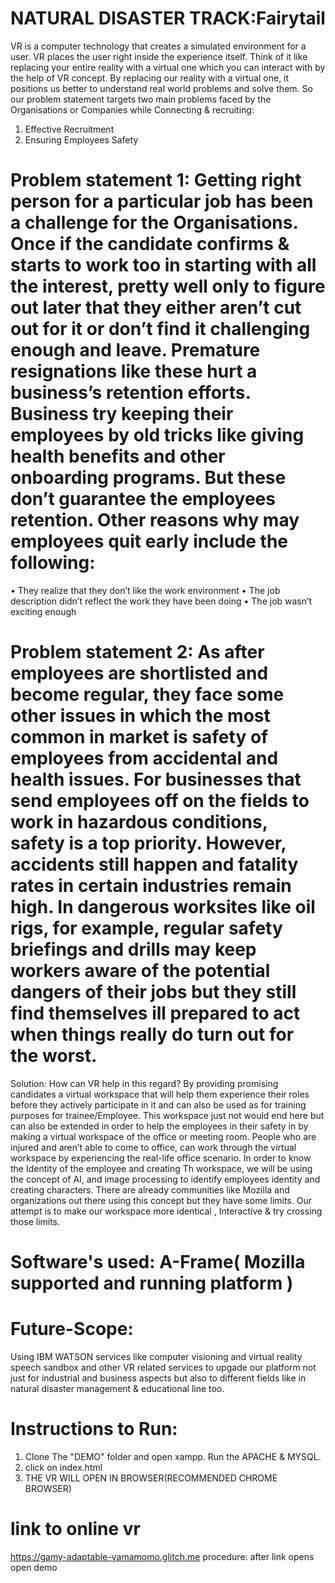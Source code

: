 # NATURAL DISASTER TRACK:Fairytail
VR is a computer technology that creates a simulated environment for a user. VR places the user right inside the experience itself. Think of it like replacing your entire reality with a virtual one which you can interact with by the help of VR concept.
By replacing our reality with a virtual one, it positions us better to understand real world problems and solve them. So our problem statement targets two main problems faced by the Organisations or Companies while Connecting & recruiting:
1.	Effective Recruitment
2.	Ensuring Employees Safety
# Problem statement 1: Getting right person for a particular job has been a challenge for the Organisations. Once if the candidate confirms & starts to work too in starting with all the interest, pretty well only to figure out later that they either aren’t cut out for it or don’t find it challenging enough and leave. Premature resignations like these hurt a business’s retention efforts. Business try keeping their employees by old tricks like giving health benefits and other onboarding programs. But these don’t guarantee the employees retention. Other reasons why may employees quit early include the following:
•	They realize that they don’t like the work environment
•	The job description didn’t reflect the work they have been doing
•	The job wasn’t exciting enough
# Problem statement 2: As after employees are shortlisted and become regular, they face some other issues in which the most common in market is safety of employees from accidental and health issues. For businesses that send employees off on the fields to work in hazardous conditions, safety is a top priority. However, accidents still happen and fatality rates in certain industries remain high. In dangerous worksites like oil rigs, for example, regular safety briefings and drills may keep workers aware of the potential dangers of their jobs but they still find themselves ill prepared to act when things really do turn out for the worst.
Solution: How can VR help in this regard? By providing promising candidates a virtual workspace that will help them experience their roles before they actively participate in it and can also be used as for training purposes for trainee/Employee. This workspace just not would end here but can also be extended in order to help the employees in their safety in by making a virtual workspace of the office or meeting room. People who are injured and aren’t able to come to office, can work through the virtual workspace by experiencing the real-life office scenario. In order to know the Identity of the employee and creating Th workspace, we will be using the concept of AI, and image processing to identify employees identity and creating characters.
There are already communities like Mozilla and organizations out there using this concept but they have some limits. Our attempt is to make our workspace more identical , Interactive & try crossing those limits.

# Software's used: A-Frame( Mozilla supported and running platform )

# Future-Scope:
Using IBM WATSON services like computer visioning and virtual reality speech sandbox and other VR related services to upgade our platform not just for industrial and business aspects but also to different fields like in natural disaster management & educational line too.

# Instructions to Run:
1. Clone The "DEMO" folder and open xampp. Run the APACHE & MYSQL.
2. click on index.html
3. THE VR WILL OPEN IN BROWSER(RECOMMENDED CHROME BROWSER)

# link to online vr
https://gamy-adaptable-yamamomo.glitch.me
procedure:
after link opens
open demo
